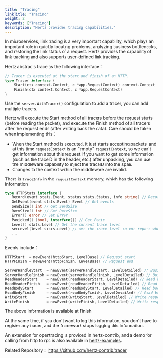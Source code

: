```yaml
---
title: "Tracing"
linkTitle: "Tracing"
weight: 2
keywords: ["Tracing"]
description: "Hertz provides tracing capabilities."
---
```


In microservices, link tracing is a very important capability, which plays an important role in quickly locating problems, analyzing business bottlenecks, and restoring the link status of a request. Hertz provides the capability of link tracking and also supports user-defined link tracking.

Hertz abstracts trace as the following interface：

```go
// Tracer is executed at the start and finish of an HTTP.
type Tracer interface {
	Start(ctx context.Context, c *app.RequestContext) context.Context
	Finish(ctx context.Context, c *app.RequestContext)
}
```

Use the `server.WithTracer()` configuration to add a tracer, you can add multiple tracers.

Hertz will execute the Start method of all tracers before the request starts (before reading the packet), and execute the Finish method of all tracers after the request ends (after writing back the data). Care should be taken when implementing this：

- When the Start method is executed, it just starts accepting packets, and at this time `requestContext` is an "empty" `requestContext`, so we can't get information about this request. If you want to get some information (such as the traceID in the header, etc.) after unpacking, you can use the middleware capability to inject the traceID into the span.
- Changes to the context within the middleware are invalid.

There is `traceInfo` in the `requestContext` memory, which has the following information

```go
type HTTPStats interface {
   Record(event stats.Event, status stats.Status, info string) // Recording events
   GetEvent(event stats.Event) Event // Get events
   SendSize() int // Get SendSize
   RecvSize() int // Get RecvSize
   Error() error // Get Error
   Panicked() (bool, interface{}) // Get Panic
   Level() stats.Level // Get the current trace level
   SetLevel(level stats.Level) // Set the trace level to not report when the event level is higher than the trace level
   ...
}
```

Events include：

```go
HTTPStart  = newEvent(httpStart, LevelBase) // Request start
HTTPFinish = newEvent(httpFinish, LevelBase) // Request end

ServerHandleStart  = newEvent(serverHandleStart, LevelDetailed) // Business handler start
ServerHandleFinish = newEvent(serverHandleFinish, LevelDetailed) // Business handler end
ReadHeaderStart    = newEvent(readHeaderStart, LevelDetailed) // Read header start
ReadHeaderFinish   = newEvent(readHeaderFinish, LevelDetailed) // Read header end
ReadBodyStart      = newEvent(readBodyStart, LevelDetailed) // Read body start
ReadBodyFinish     = newEvent(readBodyFinish, LevelDetailed) // Read body end
WriteStart         = newEvent(writeStart, LevelDetailed) // Write response start
WriteFinish        = newEvent(writeFinish, LevelDetailed) // Write response end
```

The above information is available at Finish

At the same time, if you don't want to log this information, you don't have to register any tracer, and the framework stops logging this information.

An extension for opentracing is provided in hertz-contrib, and a demo for calling from http to rpc is also available in [hertz-examples](https://github.com/cloudwego/hertz-examples/tree/main/tracer).

Related Repository： https://github.com/hertz-contrib/tracer
